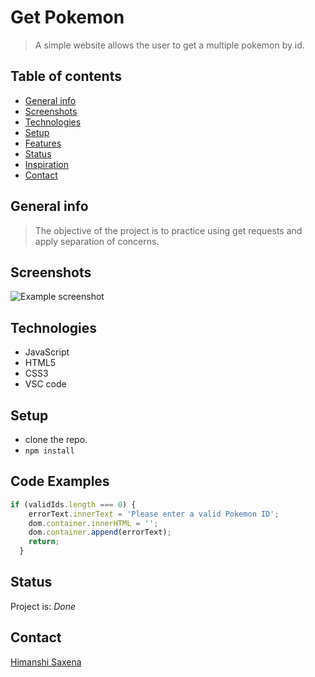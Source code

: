 # Get Pokemon

> A simple website allows the user to get a multiple pokemon by id.

## Table of contents

- [General info](#general-info)
- [Screenshots](#screenshots)
- [Technologies](#technologies)
- [Setup](#setup)
- [Features](#features)
- [Status](#status)
- [Inspiration](#inspiration)
- [Contact](#contact)

## General info

> The objective of the project is to practice using get requests and apply separation of concerns.

## Screenshots

![Example screenshot](../Pokemon/public/Screenshot.jpg)

## Technologies

- JavaScript
- HTML5
- CSS3
- VSC code

## Setup

- clone the repo.
- `npm install`

## Code Examples

```js
if (validIds.length === 0) {
    errorText.innerText = 'Please enter a valid Pokemon ID';
    dom.container.innerHTML = '';
    dom.container.append(errorText);
    return;
  }

```

## Status

Project is: _Done_

## Contact

[Himanshi Saxena](https://github.com/himanshisaxena)

